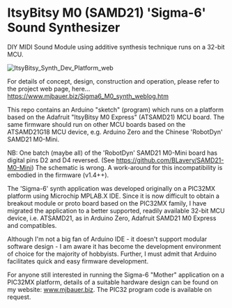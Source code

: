 # ItsyBitsy M0 (SAMD21) 'Sigma-6' Sound Synthesizer
DIY MIDI Sound Module using additive synthesis technique runs on a 32-bit MCU.

![ItsyBitsy_Synth_Dev_Platform_web](https://github.com/user-attachments/assets/c7aa4c0c-5321-45ef-8a1e-6c454ede4888)

For details of concept, design, construction and operation, please refer to the project web page, here...  
https://www.mjbauer.biz/Sigma6_M0_synth_weblog.htm

This repo contains an Arduino "sketch" (program) which runs on a platform based on the Adafruit "ItsyBitsy M0 Express"
(ATSAMD21) MCU board.  The same firmware should run on other MCU boards based on the ATSAMD21G18 MCU device, 
e.g. Arduino Zero and the Chinese 'RobotDyn' SAMD21 M0-Mini.

NB: One batch (maybe all) of the 'RobotDyn' SAMD21 M0-Mini board has digital pins D2 and D4 reversed. 
(See https://github.com/BLavery/SAMD21-M0-Mini)  The schematic is wrong.
A work-around for this incompatibility is embodied in the firmware (v1.4++).

The 'Sigma-6' synth application was developed originally on a PIC32MX platform using Microchip MPLAB.X IDE.
Since it is now difficult to obtain a breakout module or proto board based on the PIC32MX family,
I have migrated the application to a better supported, readily available 32-bit MCU device, 
i.e. ATSAMD21, as in Arduino Zero, Adafruit SAMD21 M0 Express and compatibles. 

Although I'm not a big fan of Arduino IDE - it doesn't support modular software design - 
I am aware it has become the development environment of choice for the majority of hobbyists.
Further, I must admit that Arduino facilitates quick and easy firmware development.

For anyone still interested in running the Sigma-6 "Mother" application on a PIC32MX platform, details of a suitable hardware
design can be found on my website: www.mjbauer.biz.  The PIC32 program code is available on request.

